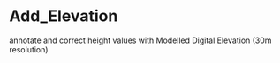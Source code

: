 # Add_Elevation
annotate and correct height values with Modelled Digital Elevation (30m resolution)
